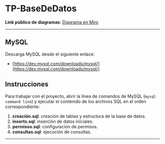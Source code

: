 # TP-BaseDeDatos

**Link público de diagramas**: [Diagrama en Miro](https://miro.com/app/board/uXjVLGXyIGE=/?share_link_id=831858988580)

---

## MySQL

Descarga MySQL desde el siguiente enlace:

- [https://dev.mysql.com/downloads/mysql/](https://dev.mysql.com/downloads/mysql/)

## Instrucciones

Para trabajar con el proyecto, abrir la línea de comandos de MySQL (`mysql command line`) y ejecutar el contenido de los archivos SQL en el orden correspondiente:

1. **creación.sql**: creación de tablas y estructura de la base de datos.
2. **inserts.sql**: inserción de datos iniciales.
3. **permisos.sql**: configuración de permisos.
4. **consultas.sql**: ejecución de consultas.

---
